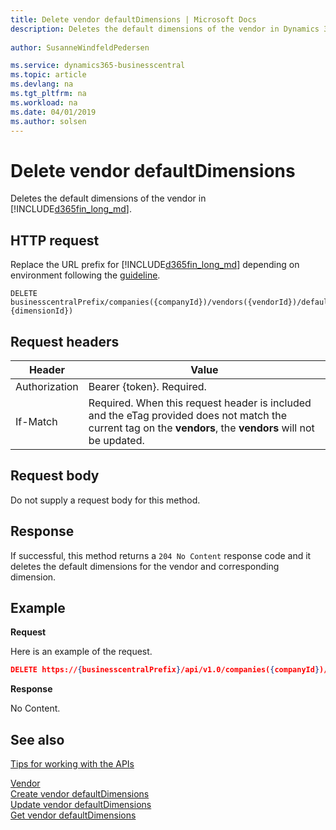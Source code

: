 ```yaml
---
title: Delete vendor defaultDimensions | Microsoft Docs
description: Deletes the default dimensions of the vendor in Dynamics 365 Business Central.
 
author: SusanneWindfeldPedersen

ms.service: dynamics365-businesscentral
ms.topic: article
ms.devlang: na
ms.tgt_pltfrm: na
ms.workload: na
ms.date: 04/01/2019
ms.author: solsen
---
```


# Delete vendor defaultDimensions
Deletes the default dimensions of the vendor in [!INCLUDE[d365fin_long_md](../../includes/d365fin_long_md.md)].

## HTTP request
Replace the URL prefix for [!INCLUDE[d365fin_long_md](../../includes/d365fin_long_md.md)] depending on environment following the [guideline](../../v1.0/endpoints-apis-for-dynamics.md).
```
DELETE businesscentralPrefix/companies({companyId})/vendors({vendorId})/defaultDimensions({vendorId},{dimensionId})
```

## Request headers

|Header         |Value                     |
|---------------|--------------------------|
|Authorization  |Bearer {token}. Required. |
|If-Match       |Required. When this request header is included and the eTag provided does not match the current tag on the **vendors**, the **vendors** will not be updated. |

## Request body
Do not supply a request body for this method.

## Response
If successful, this method returns a ```204 No Content``` response code and it deletes the default dimensions for the vendor and corresponding dimension.

## Example

**Request**

Here is an example of the request.

```json
DELETE https://{businesscentralPrefix}/api/v1.0/companies({companyId})/vendors({vendorId})/defaultDimensions({vendorId},{dimensionId})
```

**Response** 

No Content.

## See also
[Tips for working with the APIs](business-central/dev-itpro/developer/devenv-connect-apps-tips)

[Vendor](../resources/dynamics_vendor.md)  
[Create vendor defaultDimensions](dynamics_vendor_create_defaultdimensions.md)  
[Update vendor defaultDimensions](dynamics_vendor_update_defaultdimensions.md)  
[Get vendor defaultDimensions](dynamics_vendor_get_defaultdimensions.md)  
